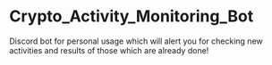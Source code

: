 # Crypto_Activity_Monitoring_Bot
Discord bot for personal usage which will alert you for checking new activities and results of those which are already done!
